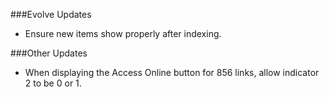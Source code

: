 ###Evolve Updates
- Ensure new items show properly after indexing. 

###Other Updates
- When displaying the Access Online button for 856 links, allow indicator 2 to be 0 or 1.